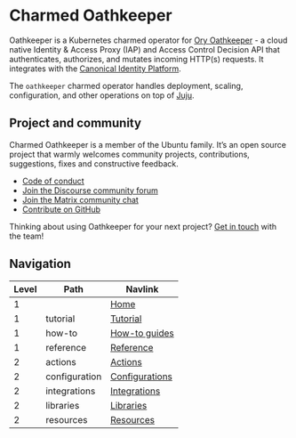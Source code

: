 # Charmed Oathkeeper
Oathkeeper is a Kubernetes charmed operator for [Ory Oathkeeper](https://www.ory.sh/docs/oathkeeper) - a cloud native Identity & Access Proxy (IAP) and Access Control Decision API that authenticates, authorizes, and mutates incoming HTTP(s) requests. It integrates with the [Canonical Identity Platform](https://charmhub.io/topics/canonical-identity-platform?_ga=2.166056574.1714623054.1713359683-1686981834.1641824009).

The `oathkeeper` charmed operator handles deployment, scaling, configuration, and other operations on top of [Juju](https://juju.is/).

## Project and community

Charmed Oathkeeper is a member of the Ubuntu family. It’s an open source project that warmly welcomes community projects, contributions, suggestions, fixes and constructive feedback.

- [Code of conduct](https://ubuntu.com/community/code-of-conduct)
- [Join the Discourse community forum](https://discourse.charmhub.io/tag/identity)
- [Join the Matrix community chat](https://matrix.to/#/!nRbdoDYxdQndEfzlJi:ubuntu.com?via=ubuntu.com)
- [Contribute on GitHub](https://github.com/canonical/oathkeeper-operator)

Thinking about using Oathkeeper for your next project? [Get in touch](https://matrix.to/#/!nRbdoDYxdQndEfzlJi:ubuntu.com?via=ubuntu.com) with the team!

## Navigation

| Level | Path           | Navlink                                                        |
|-------|----------------|----------------------------------------------------------------|
| 1     |                | [Home](/t/13972)                                               |
| 1     | tutorial       | [Tutorial](/t/14000)                                           |
| 1     | how-to         | [How-to guides](/t/13971)                                      | |
| 1     | reference      | [Reference](/t/13973)                                          |
| 2     | actions        | [Actions](https://charmhub.io/oathkeeper/actions)              |
| 2     | configuration  | [Configurations](https://charmhub.io/oathkeeper/configuration) |
| 2     | integrations   | [Integrations](https://charmhub.io/oathkeeper/integrations)    |
| 2     | libraries      | [Libraries](https://charmhub.io/oathkeeper/libraries)          |
| 2     | resources      | [Resources](https://charmhub.io/oathkeeper/resources)          |
